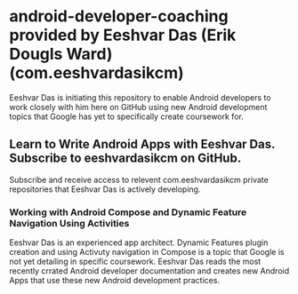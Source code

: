 # android-developer-coaching provided by Eeshvar Das (Erik Dougls Ward) (com.eeshvardasikcm)
Eeshvar Das is initiating this repository to enable Android developers to work closely with him here on GitHub using new Android development topics that Google has yet to specifically create coursework for.
## Learn to Write Android Apps with Eeshvar Das. Subscribe to eeshvardasikcm on GitHub.
Subscribe and receive access to relevent com.eeshvardasikcm private repositories that Eeshvar Das is actively developing.
### Working with Android Compose and Dynamic Feature Navigation Using Activities
Eeshvar Das is an experienced app architect. Dynamic Features plugin creation and using Activuty navigation in Compose is a topic that Google is not yet detailing in specific coursework. Eeshvar Das reads the most recently crrated Android developer documentation and creates new Android Apps that use these new Android development practices.
